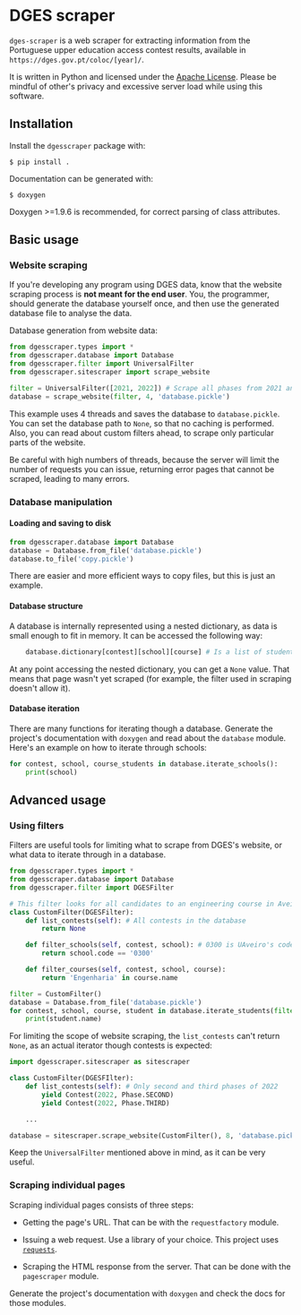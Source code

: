 # DGES scraper

`dges-scraper` is a web scraper for extracting information from the Portuguese upper education
access contest results, available in `https://dges.gov.pt/coloc/[year]/`.

It is written in Python and licensed under the [Apache License](./LICENSE). Please be mindful of
other's privacy and excessive server load while using this software.

## Installation

Install the `dgesscraper` package with:

```shell
$ pip install .
```

Documentation can be generated with:

```shell
$ doxygen
```

Doxygen >=1.9.6 is recommended, for correct parsing of class attributes.

## Basic usage

### Website scraping

If you're developing any program using DGES data, know that the website scraping process is **not
meant for the end user**. You, the programmer, should generate the database yourself once, and then
use the generated database file to analyse the data.

Database generation from website data:

```python
from dgesscraper.types import *
from dgesscraper.database import Database
from dgesscraper.filter import UniversalFilter
from dgesscraper.sitescraper import scrape_website

filter = UniversalFilter([2021, 2022]) # Scrape all phases from 2021 and 2022
database = scrape_website(filter, 4, 'database.pickle')
```

This example uses 4 threads and saves the database to `database.pickle`. You can set the database
path to `None`, so that no caching is performed. Also, you can read about custom filters ahead, to
scrape only particular parts of the website.

Be careful with high numbers of threads, because the server will limit the number of requests you
can issue, returning error pages that cannot be scraped, leading to many errors.

### Database manipulation

#### Loading and saving to disk

```python
from dgesscraper.database import Database
database = Database.from_file('database.pickle')
database.to_file('copy.pickle')
```

There are easier and more efficient ways to copy files, but this is just an example.

#### Database structure

A database is internally represented using a nested dictionary, as data is small enough to fit in
memory. It can be accessed the following way:

```python
	database.dictionary[contest][school][course] # Is a list of student entries (candidates)
```

At any point accessing the nested dictionary, you can get a `None` value. That means that page
wasn't yet scraped (for example, the filter used in scraping doesn't allow it).

#### Database iteration

There are many functions for iterating though a database. Generate the project's documentation with
`doxygen` and read about the `database` module. Here's an example on how to iterate through
schools:

```python
for contest, school, course_students in database.iterate_schools():
	print(school)
```

## Advanced usage

### Using filters

Filters are useful tools for limiting what to scrape from DGES's website, or what data to iterate
through in a database.

```python
from dgesscraper.types import *
from dgesscraper.database import Database
from dgesscraper.filter import DGESFilter

# This filter looks for all candidates to an engineering course in Aveiro's University
class CustomFilter(DGESFilter):
	def list_contests(self): # All contests in the database
		return None

	def filter_schools(self, contest, school): # 0300 is UAveiro's code
		return school.code == '0300'

	def filter_courses(self, contest, school, course):
		return 'Engenharia' in course.name

filter = CustomFilter()
database = Database.from_file('database.pickle')
for contest, school, course, student in database.iterate_students(filter):
	print(student.name)
```

For limiting the scope of website scraping, the `list_contests` can't return `None`, as an actual
iterator though contests is expected:

```python
import dgesscraper.sitescraper as sitescraper

class CustomFilter(DGESFIlter):
	def list_contests(self): # Only second and third phases of 2022
		yield Contest(2022, Phase.SECOND)
		yield Contest(2022, Phase.THIRD)

	...

database = sitescraper.scrape_website(CustomFilter(), 8, 'database.pickle')
```

Keep the `UniversalFilter` mentioned above in mind, as it can be very useful.

### Scraping individual pages

Scraping individual pages consists of three steps:

- Getting the page's URL. That can be with the `requestfactory` module.

- Issuing a web request. Use a library of your choice. This project uses
  [`requests`](https://pypi.org/project/requests/).

- Scraping the HTML response from the server. That can be done with the `pagescraper` module.

Generate the project's documentation with `doxygen` and check the docs for those modules.

